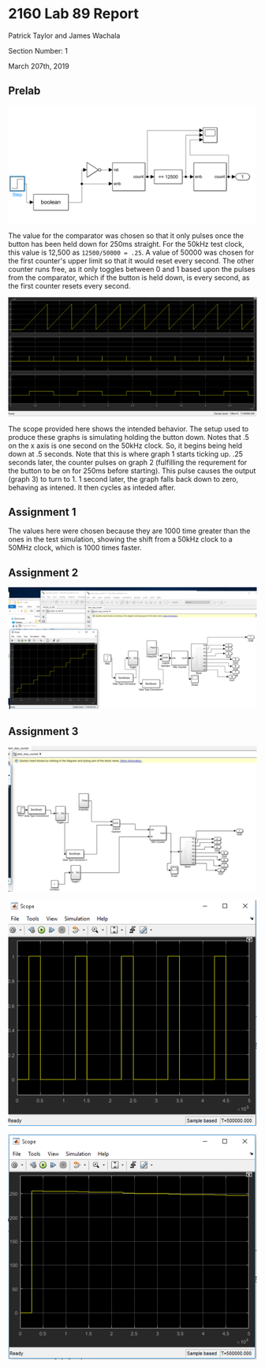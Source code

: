 # 2160 Lab 89 Report

Patrick Taylor and James Wachala

Section Number: 1

March 207th, 2019

## Prelab

![Prelab Design][imgpre1]

The value for the comparator was chosen so that it only pulses once the button has been held down for 250ms straight. For the 50kHz test clock, this value is 12,500 as `12500/50000 = .25`. A value of 50000 was chosen for the first counter's upper limit so that it would reset every second. The other counter runs free, as it only toggles between 0 and 1 based upon the pulses from the comparator, which if the button is held down, is every second, as the first counter resets every second.

![Prelab Scope][imgpre2]

The scope provided here shows the intended behavior. The setup used to produce these graphs is simulating holding the button down. Notes that .5 on the x axis is one second on the 50kHz clock. So, it begins being held down at .5 seconds. Note that this is where graph 1 starts ticking up. .25 seconds later, the counter pulses on graph 2 (fulfilling the requrement for the button to be on for 250ms before starting). This pulse causes the output (graph 3) to turn to 1. 1 second later, the graph falls back down to zero, behaving as intened. It then cycles as inteded after.

## Assignment 1

The values here were chosen because they are 1000 time greater than the ones in the test simulation, showing the shift from a 50kHz clock to a 50MHz clock, which is 1000 times faster.

## Assignment 2

![2 design][img2]

## Assignment 3

![3 design][img3]

![3 first graph][img3_1]

![3 second graph][img3_2]

[imgpre1]: prelab_design.PNG
[imgpre2]: prelab_graphs.PNG
[img2]: assignment2.PNG
[img3]: assignment3.PNG
[img3_1]: assignment3_1.PNG
[img3_2]: assignment3_2.PNG
